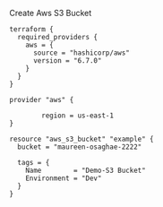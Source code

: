 Create Aws S3 Bucket

    terraform {
      required_providers {
        aws = {
          source = "hashicorp/aws"
          version = "6.7.0"
        }
      }
    }
    
    provider "aws" {
         
            region = us-east-1
    }
    
    resource "aws_s3_bucket" "example" {
      bucket = "maureen-osaghae-2222"
    
      tags = {
        Name        = "Demo-S3 Bucket"
        Environment = "Dev"
      }
    }

